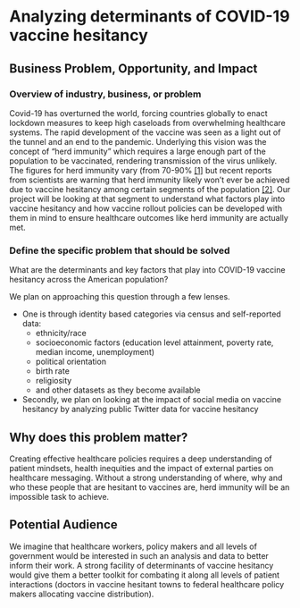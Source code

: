 # Analyzing determinants of COVID-19 vaccine hesitancy
## Business Problem, Opportunity, and Impact
### Overview of industry, business, or problem
Covid-19 has overturned the world, forcing countries globally to enact lockdown measures to keep high caseloads from overwhelming healthcare systems. The rapid development of the vaccine was seen as a light out of the tunnel and an end to the pandemic. Underlying this vision was the concept of “herd immunity” which requires a large enough part of the population to be vaccinated, rendering transmission of the virus unlikely. The figures for herd immunity vary (from 70-90% [[1]](https://www.webmd.com/vaccines/covid-19-vaccine/news/20210414/faq-herd-immunity-and-covid-19) but recent reports from scientists are warning that herd immunity likely won’t ever be achieved due to vaccine hesitancy among certain segments of the population [[2]](https://www.nytimes.com/2021/05/03/health/covid-herd-immunity-vaccine.html). Our project will be looking at that segment to understand what factors play into vaccine hesitancy and how vaccine rollout policies can be developed with them in mind to ensure healthcare outcomes like herd immunity are actually met.

### Define the specific problem that should be solved
What are the determinants and key factors that play into COVID-19 vaccine hesitancy across the American population?

We plan on approaching this question through a few lenses.
* One is through identity based categories via census and self-reported data:
    * ethnicity/race
    * socioeconomic factors (education level attainment, poverty rate, median income, unemployment)
    * political orientation
    * birth rate
    * religiosity
    * and other datasets as they become available
* Secondly, we plan on looking at the impact of social media on vaccine hesitancy by analyzing public Twitter data for vaccine hesitancy

## Why does this problem matter?
Creating effective healthcare policies requires a deep understanding of patient mindsets, health inequities and the impact of external parties on healthcare messaging. Without a strong understanding of where, why and who these people that are hesitant to vaccines are, herd immunity will be an impossible task to achieve.

## Potential Audience
We imagine that healthcare workers, policy makers and all levels of government would be interested in such an analysis and data to better inform their work. A strong facility of determinants of vaccine hesitancy would give them a better toolkit for combating it along all levels of patient interactions (doctors in vaccine hesitant towns to federal healthcare policy makers allocating vaccine distribution).